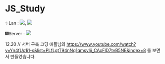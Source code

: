 # JS_Study

✨Lan : <img src="https://img.shields.io/badge/Javascript-F7DF1E?style=flat-square&logo=javascript&logoColor=white"/>, <img src="https://img.shields.io/badge/TypeScrypt-3178C6?style=flat-square&logo=typescript&logoColor=white"/>

🎆Server : <img src="https://img.shields.io/badge/Node.Js-339933?style=flat-square&logo=nodedotjs&logoColor=white"/>

12.20 // 서버 구축
코딩 애플님의 https://www.youtube.com/watch?v=Yn4fUo1i1-s&list=PLfLgtT94nNq1qmsvIii_CAxFlD7tvB5NE&index=8 를 보면서 만들었습니다.

